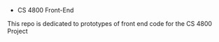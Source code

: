 * CS 4800 Front-End

This repo is dedicated to prototypes of front end code for the
CS 4800 Project

